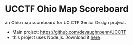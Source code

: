# UCCTF Ohio Map Scoreboard
an Ohio map scoreboard for UC CTF Senior Design project.
* Main project: https://github.com/devaughnpenn/UCCTF
* this project uses Node.js. Download it [here](https://nodejs.org/en/download/).
